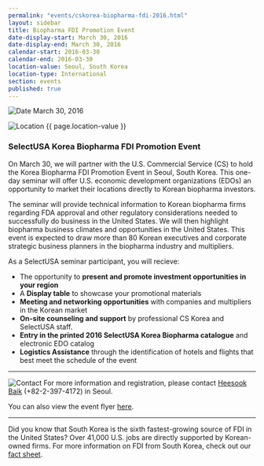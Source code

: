 ```yaml
---
permalink: "events/cskorea-biopharma-fdi-2016.html"
layout: sidebar
title: Biopharma FDI Promotion Event
date-display-start: March 30, 2016
date-display-end: March 30, 2016
calendar-start: 2016-03-30
calendar-end: 2016-03-30
location-value: Seoul, South Korea
location-type: International
section: events
published: true
---
```



![Date](https://google.github.io/material-design-icons/action/svg/design/ic_event_24px.svg "Date") March 30, 2016

![Location](http://google.github.io/material-design-icons/social/svg/design/ic_location_city_24px.svg "Location") {{ page.location-value }}

### SelectUSA Korea Biopharma FDI Promotion Event

On March 30, we will partner with the U.S. Commercial Service (CS) to hold the Korea Biopharma FDI Promotion Event in Seoul, South Korea. This one-day seminar will offer U.S. economic development organizations (EDOs) an opportunity to market their locations directly to Korean biopharma investors.

The seminar will provide technical information to Korean biopharma firms regarding FDA approval and other regulatory considerations needed to successfully do business in the United States. We will then highlight biopharma business climates and opportunities in the United States. This event is expected to draw more than 80 Korean executives and corporate strategic business planners in the biopharma industry and multipliers.


As a SelectUSA seminar participant, you will recieve:

* The opportunity to **present and promote investment opportunities in your region**
* A **Display table** to showcase your promotional materials
* **Meeting and networking opportunities** with companies and multipliers in the Korean market
* **On-site counseling and support** by professional CS Korea and SelectUSA staff. 
* **Entry in the printed 2016 SelectUSA Korea Biopharma catalogue** and electronic EDO catalog
* **Logistics Assistance** through the identification of hotels and flights that best meet the schedule of the event

---

![Contact](https://google.github.io/material-design-icons/action/svg/design/ic_question_answer_24px.svg "Contact") For more information and registration, please contact [Heesook Baik](mailto:heesook.baik@trade.gov?Subject=SelectUSA%20Korea%20Biopharma%20FDI%20Event%20Info%20Request) (+82-2-397-4172) in Seoul.

You can also view the event flyer [here](http://selectusa.commerce.gov/documents/Korea-Biopharma-Investment-Seminar.pdf). 

---

Did you know that South Korea is the sixth fastest-growing source of FDI in the United States? Over 41,000 U.S. jobs are directly supported by Korean-owned firms. For more information on FDI from South Korea, check out our [fact sheet](http://selectusa.commerce.gov/country-fact-sheets/South_Korea_Fact_Sheet.pdf).
